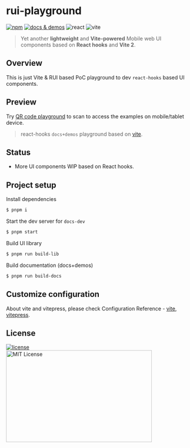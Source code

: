 # rui-playground

[![npm](https://img.shields.io/npm/v/rui-next)](https://www.npmjs.com/package/rui-next) <a href="https://nikoni.top/rui-next/docs/" target="_blank"><img src="https://img.shields.io/static/v1?label=&message=docs%20%26%20demos&color=3366cc" alt="docs & demos" /></a>
<img alt="react" src="https://badges.aleen42.com/src/react.svg" />
<img alt="vite" src="https://badges.aleen42.com/src/vitejs.svg" />

> Yet another **lightweight** and **Vite-powered** Mobile web UI components based on **React hooks** and **Vite 2**.

## Overview

This is just Vite & RUI based PoC playground to dev `react-hooks` based UI components.

## Preview

Try [QR code playground](https://nikoni.top/rui-next/docs/components/qr-code/index.html) to scan to access the examples on mobile/tablet device.

> react-hooks `docs+demos` playground based on [vite](https://vitejs.dev/config/).

## Status

- More UI components WIP based on React hooks.

## Project setup

Install dependencies

```bash
$ pnpm i
```

Start the dev server for `docs-dev`

```bash
$ pnpm start
```

Build UI library

```bash
$ pnpm run build-lib
```

Build documentation (docs+demos)

```bash
$ pnpm run build-docs
```

## Customize configuration

About vite and vitepress, please check Configuration Reference - [vite](https://vitejs.dev/config/), [vitepress](https://vitepress.vuejs.org).

## License

<a href="https://www.npmjs.com/package/rui-next" target="_blank">
    <img alt="license" src="https://img.shields.io/npm/l/rui-next.svg" />
</a>
<br />
<img src="https://nikoni.top/images/niko-mit-react.png" alt="MIT License" width="396" height="250"/>
